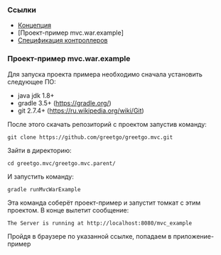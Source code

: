 ### Ссылки

 - [Концепция](concept.md)
 - [Проект-пример mvc.war.example]
 - [Спецификация контроллеров](controller_spec.md)

### Проект-пример mvc.war.example

Для запуска проекта примера необходимо сначала установить следующее ПО:
 - java jdk 1.8+
 - gradle 3.5+ (https://gradle.org/)
 - git 2.7.4+ (https://ru.wikipedia.org/wiki/Git)

После этого скачать репозиторий с проектом запустив команду:

    git clone https://github.com/greetgo/greetgo.mvc.git

Зайти в директорию:

    cd greetgo.mvc/greetgo.mvc.parent/

И запустить команду:

    gradle runMvcWarExample

Эта команда соберёт проект-пример и запустит томкат с этим проектом. В конце вылетит сообщение:

    The Server is running at http://localhost:8080/mvc_example

Пройдя в браузере по указанной ссылке, попадаем в приложение-пример
